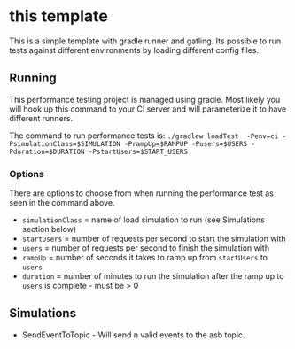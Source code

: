 # this template

This is a simple template with gradle runner and gatling. Its possible to run tests against different environments by loading different config files.

## Running

This performance testing project is managed using gradle. Most likely you will hook up this command to your CI server and will parameterize it to have different runners.

The command to run performance tests is:
`./gradlew loadTest  -Penv=ci -PsimulationClass=$SIMULATION -PrampUp=$RAMPUP -Pusers=$USERS -Pduration=$DURATION -PstartUsers=$START_USERS`

### Options

There are options to choose from when running the performance test as seen in the command above.

* `simulationClass` = name of load simulation to run (see Simulations section below)
* `startUsers` = number of requests per second to start the simulation with
* `users` = number of requests per second to finish the simulation with
* `rampUp` = number of seconds it takes to ramp up from `startUsers` to `users`
* `duration` = number of minutes to run the simulation after the ramp up to `users` is complete - must be > 0

## Simulations

* SendEventToTopic - Will send n valid events to the asb topic.

